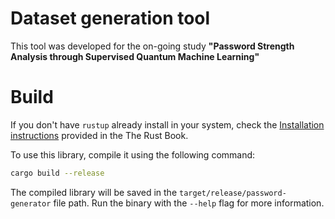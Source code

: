 # Dataset generation tool

This tool was developed for the on-going study **"Password Strength Analysis through Supervised Quantum Machine Learning"**

# Build

If you don't have `rustup` already install in your system, check the [Installation instructions](https://doc.rust-lang.org/book/ch01-01-installation.html) provided in the The Rust Book.

To use this library, compile it using the following command:

```bash
cargo build --release
```

The compiled library will be saved in the `target/release/password-generator` file path. Run the binary with the `--help` flag for more information.

